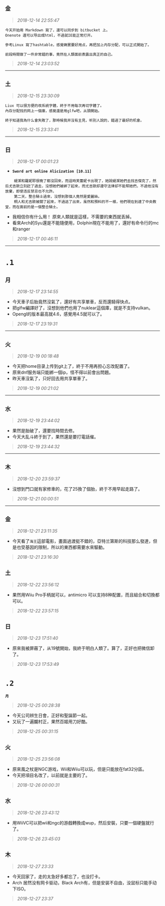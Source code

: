 **`金`**
-------------
>*2018-12-14 22:55:47*
```
今天开始用 Markdown 寫了，還可以同步到 bitbucket 上。
Onenote 還可以导出成html，不過就IE能正常打开。

參考Linux 寫了hashtable，感覺确實要好用点，再把加上内存分配，可以正式開始了。

前段時間做了一件非常錯的事，竟然在人類面前表露出真正的自己。
```
>*2018-12-14 23:03:52*
-------------

**`土`**
------
>*2018-12-15 23:30:09*
```
Liux 可以很方便的改系統字體，終于不用每次再切字體了。
內存分配找的网上一個庫，感覺還是用glfw吧，从頭開始。

終于知道我為什么會失敗了，那時候我并沒有主見，听別人說的，錯過了最好的机會。
```
>*2018-12-15 23:33:41*
--------

**`日`**
--------
>*2018-12-17 00:01:23*

- **`Sword art online Alicization [10.11]`**
```
    緹潔和羅妮耶很晚了都沒回來，而這時芙蕾妮卡出現了，她說緹潔她們去找吉傑克了，然后尤吉歐立刻赶了過去，沒想她們被綁了起來，而尤吉歐却遵守法律却不能帮她們，不過他沒有放棄，即使违反禁忌也不允許。
    第二天，整合騎士過來，沒想到那個人竟然是愛麗絲。
    桐人和尤吉歐被關了起來，不過逃了出來，虽然和預料的不一樣，他們現在到達了中央教堂，而在面前的是一個整合騎士。
```
- 我相信你有什么用！ 原來人類就是這樣，不需要的東西就丢掉。
- 看來Arch的Syu還是不能隨便用，Dolphin現在不能用了，還好有命令行的mc和ranger
>*2018-12-17 00:46:11*
--------

**`.1`**
========

**`月`**
--------
>*2018-12-17 23:14:55*
- 今天車子后胎竟然沒氣了，還好有共享單車，反而還騎得快点。
- 把glfw編譯好了，沒想到他們也用了nuklear這個庫，就是不支持vulkan。
- Opengl的版本最高就4.6，感覺用4.5就可以了。
>*2018-12-17 23:19:31*
--------

**`火`**
--------
>*2018-12-19 00:18:48*
- 今天把home目录上传到git上了，終于不用再担心忘改配置了。
- 原來dnf服务端只能綁一個ip，怪不得以前會出問題。
- 昨天車沒氣了，只好回去用共享單車了。
>*2018-12-19 00:21:02*
--------

**`水`**
--------
>*2018-12-19 23:44:02*
- 果然是胎破了，還要找時間去修。
- 今天大乱斗終于到了，果然還是要打電話催。
>*2018-12-19 23:44:32*
--------

**`木`**
--------
>*2018-12-20 23:59:37*
- 沒想到門口就有家修車的，花了25換了個胎，終于不用早起走路了。
>*2018-12-21 00:00:51*
--------

**`金`**
--------
>*2018-12-21 23:11:35*
- 今天看了`海王`這部電影，畫面過渡挺不錯的，亞特兰第斯的科技那么發達，但是也受基因的限制，所以的東西都需要水來驅動。
>*2018-12-21 23:16:30*

**`土`**
--------
>*2018-12-22 23:56:12*
- 果然用Wiiu Pro手柄就可以，antimicro 可以支持8种配置，而且組合和切換都可以。
>*2018-12-22 23:57:15*

**`日`**
--------
>*2018-12-23 17:51:40*
- 原來我被屏蔽了，从19號開始，我終于明白人類了。算了，正好也把微信卸了。
>*2018-12-23 17:53:49*

**`.2`**
========

**`月`**
>*2018-12-25 00:28:38*
- 今天公司辨生日會，正好和聖誕節一起。
- 又玩了一遍朧村正，果然百姬用刀好酷。
>*2018-12-25 00:31:15*

**`火`**
--------
>*2018-12-25 23:56:08*
- 原來風之杖是NGC游戏，Wii和Wiiu可以玩，但是只能放在fat32分區。
- 今天把項目名改了，以前就是主要的了。
>*2018-12-26 00:00:31*


**`水`**
--------
>*2018-12-26 23:43:12*
- 用WiiVC可以把wii和ngc的游戲轉換成wup，然后安裝，只要一個硬盤就行了。
>*2018-12-26 23:45:03*

**`木`**
--------
>*2018-12-27 23:33*
- 今天回家了，走的太急好多都忘了，也没打卡。
- Arch 居然没有网卡驱动，Black Arch有，但是安装不自由，没鼠标只能手动下ISO。
>*2018-12-27 23:37*